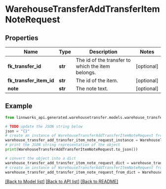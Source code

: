 # WarehouseTransferAddTransferItemNoteRequest


## Properties

Name | Type | Description | Notes
------------ | ------------- | ------------- | -------------
**fk_transfer_id** | **str** | The id of the transfer to which the item belongs. | [optional] 
**fk_transfer_item_id** | **str** | The id of the item. | [optional] 
**note** | **str** | The note text. | [optional] 

## Example

```python
from linnworks_api.generated.warehousetransfer.models.warehouse_transfer_add_transfer_item_note_request import WarehouseTransferAddTransferItemNoteRequest

# TODO update the JSON string below
json = "{}"
# create an instance of WarehouseTransferAddTransferItemNoteRequest from a JSON string
warehouse_transfer_add_transfer_item_note_request_instance = WarehouseTransferAddTransferItemNoteRequest.from_json(json)
# print the JSON string representation of the object
print(WarehouseTransferAddTransferItemNoteRequest.to_json())

# convert the object into a dict
warehouse_transfer_add_transfer_item_note_request_dict = warehouse_transfer_add_transfer_item_note_request_instance.to_dict()
# create an instance of WarehouseTransferAddTransferItemNoteRequest from a dict
warehouse_transfer_add_transfer_item_note_request_from_dict = WarehouseTransferAddTransferItemNoteRequest.from_dict(warehouse_transfer_add_transfer_item_note_request_dict)
```
[[Back to Model list]](../README.md#documentation-for-models) [[Back to API list]](../README.md#documentation-for-api-endpoints) [[Back to README]](../README.md)



